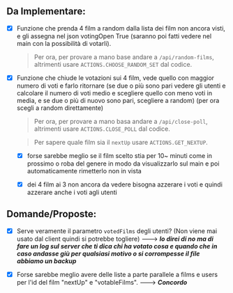 ## Da Implementare:

- [x] Funzione che prenda 4 film a random dalla lista dei film non ancora visti, e gli assegna nel json votingOpen True (saranno poi fatti vedere nel main con la possibilità di votarli).

	> Per ora, per provare a mano base andare a `/api/random-films`, altrimenti usare `ACTIONS.CHOOSE_RANDOM_SET` dal codice.

- [x] Funzione che chiude le votazioni sui 4 film, vede quello con maggior numero di voti e farlo ritornare (se due o più sono pari vedere gli utenti e calcolare il numero di voti medio e scegliere quello con meno voti in media, e se due o più di nuovo sono pari, scegliere a random) (per ora scegli a random direttamente)

	> Per ora, per provare a mano basa andare a `/api/close-poll`, altrimenti usare `ACTIONS.CLOSE_POLL` dal codice.

	> Per sapere quale film sia il `nextUp` usare `ACTIONS.GET_NEXTUP`.

	- [x] forse sarebbe meglio se il film scelto stia per 10~ minuti come in prossimo o roba del genere in modo da visualizzarlo sul main e poi automaticamente rimetterlo non in vista

	- [x] dei 4 film ai 3 non ancora da vedere bisogna azzerare i voti e quindi azzerare anche i voti agli utenti

## Domande/Proposte:

- [x] Serve veramente il parametro `votedFilms` degli utenti? (Non viene mai usato dal client quindi si potrebbe togliere) ---> **_Io direi di no ma di fare un log sul server che ti dica chi ha votato cosa e quando che in caso andasse giù per qualsiasi motivo o si corrompesse il file abbiamo un backup_**

- [x] Forse sarebbe meglio avere delle liste a parte parallele a films e users per l'id del film "nextUp" e "votableFilms". ---> **_Concordo_** 
